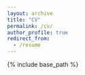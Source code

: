 ```yaml
---
layout: archive
title: "CV"
permalink: /cv/
author_profile: true
redirect_from:
  - /resume
---
```


{% include base_path %}




  

